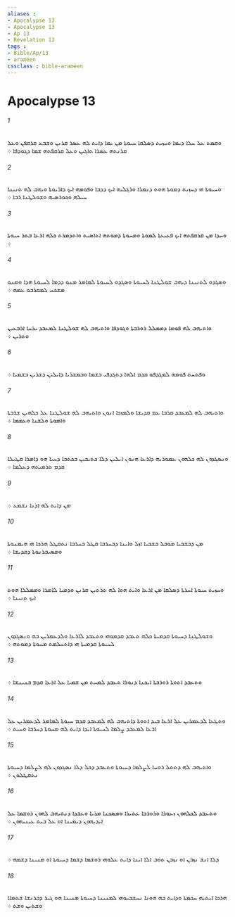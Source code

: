 ```yaml
---
aliases : 
- Apocalypse 13
- Apocalypse 13
- Ap 13
- Revelation 13
tags : 
- Bible/Ap/13
- araméen
cssclass : bible-araméen
---
```


# Apocalypse 13

###### 1
ܘܩܡܬ ܥܠ ܚܠܐ ܕܝܡܐ ܘܚܙܝܬ ܕܤܠܩܐ ܚܝܘܬܐ ܡܢ ܝܡܐ ܕܐܝܬ ܠܗ ܥܤܪ ܩܪܢܢ ܘܫܒܥ ܩܪܩܦܢ ܘܥܠ ܩܪܢܬܗ ܥܤܪܐ ܬܐܓܝܢ ܘܥܠ ܩܪܩܦܬܗ ܫܡܐ ܕܓܘܕܦܐ ܀
###### 2
ܘܚܝܘܬܐ ܗܝ ܕܚܙܝܬ ܕܡܘܬܐ ܗܘܬ ܕܢܡܪܐ ܘܪܓܠܝܗ ܐܝܟ ܕܕܒܐ ܘܦܘܡܗ ܐܝܟ ܕܐܪܝܘܬܐ ܘܝܗܒ ܠܗ ܬܢܝܢܐ ܚܝܠܗ ܘܟܘܪܤܝܗ ܘܫܘܠܛܢܐ ܪܒܐ ܀
###### 3
ܘܚܕܐ ܡܢ ܩܪܩܦܬܗ ܐܝܟ ܦܥܝܥܬܐ ܠܡܘܬܐ ܘܡܚܘܬܐ ܕܡܘܬܗ ܐܬܐܤܝܬ ܘܐܬܕܡܪܬ ܟܠܗ ܐܪܥܐ ܒܬܪ ܚܝܘܬܐ ܀
###### 4
ܘܤܓܕܘ ܠܬܢܝܢܐ ܕܝܗܒ ܫܘܠܛܢܐ ܠܚܝܘܬܐ ܘܤܓܕܘ ܠܚܝܘܬܐ ܠܡܐܡܪ ܡܢܘ ܕܕܡܐ ܠܚܝܘܬܐ ܗܕܐ ܘܡܢܘ ܡܫܟܚ ܠܡܩܪܒܘ ܥܡܗ ܀
###### 5
ܘܐܬܝܗܒ ܠܗ ܦܘܡܐ ܕܡܡܠܠ ܪܘܪܒܬܐ ܘܓܘܕܦܐ ܘܐܬܝܗܒ ܠܗ ܫܘܠܛܢܐ ܠܡܥܒܕ ܝܪܚܐ ܐܪܒܥܝܢ ܘܬܪܝܢ ܀
###### 6
ܘܦܬܚܬ ܦܘܡܗ ܠܡܓܕܦܘ ܩܕܡ ܐܠܗܐ ܕܬܓܕܦܝ ܒܫܡܐ ܘܒܡܫܪܝܐ ܕܐܝܠܝܢ ܕܫܪܝܢ ܒܫܡܝܐ ܀
###### 7
ܘܐܬܝܗܒ ܠܗ ܠܡܥܒܕ ܩܪܒܐ ܥܡ ܩܕܝܫܐ ܘܠܡܙܟܐ ܐܢܘܢ ܘܐܬܝܗܒ ܠܗ ܫܘܠܛܢܐ ܥܠ ܟܠܗܝܢ ܫܪܒܬܐ ܘܐܡܘܬܐ ܘܠܫܢܐ ܘܥܡܡܐ ܀
###### 8
ܘܢܤܓܕܘܢ ܠܗ ܟܠܗܘܢ ܥܡܘܪܝܗ ܕܐܪܥܐ ܗܢܘܢ ܐܝܠܝܢ ܕܠܐ ܟܬܝܒܝܢ ܒܟܬܒܐ ܕܚܝܐ ܗܘ ܕܐܡܪܐ ܩܛܝܠܐ ܩܕܡ ܬܪܡܝܬܗ ܕܥܠܡܐ ܀
###### 9
ܡܢ ܕܐܝܬ ܠܗ ܐܕܢܐ ܢܫܡܥ ܀
###### 10
ܡܢ ܕܒܫܒܝܐ ܡܘܒܠ ܒܫܒܝܐ ܐܙܠ ܘܐܝܢܐ ܕܒܚܪܒܐ ܩܛܠ ܒܚܪܒܐ ܢܬܩܛܠ ܗܪܟܐ ܗܝ ܗܝܡܢܘܬܐ ܘܡܤܝܒܪܢܘܬܐ ܕܩܕܝܫܐ ܀
###### 11
ܘܚܙܝܬ ܚܝܘܬܐ ܐܚܪܬܐ ܕܤܠܩܐ ܡܢ ܐܪܥܐ ܘܐܝܬ ܗܘܐ ܠܗ ܬܪܬܝܢ ܩܪܢܢ ܘܕܡܝܐ ܠܐܡܪܐ ܘܡܡܠܠܐ ܗܘܬ ܐܝܟ ܬܢܝܢܐ ܀
###### 12
ܘܫܘܠܛܢܐ ܕܚܝܘܬܐ ܩܕܡܝܬܐ ܟܠܗ ܬܥܒܕ ܩܕܡܘܗܝ ܘܬܥܒܕ ܠܐܪܥܐ ܘܠܕܥܡܪܝܢ ܒܗ ܘܢܤܓܕܘܢ ܠܚܝܘܬܐ ܩܕܡܝܬܐ ܗܝ ܕܐܬܚܠܡܬ ܡܚܘܬܐ ܕܡܘܬܗ ܀
###### 13
ܘܬܥܒܕ ܐܬܘܬܐ ܪܘܪܒܬܐ ܐܝܟܢܐ ܕܢܘܪܐ ܬܥܒܕ ܠܡܚܬ ܡܢ ܫܡܝܐ ܥܠ ܐܪܥܐ ܩܕܡ ܒܢܝܢܫܐ ܀
###### 14
ܘܬܛܥܐ ܠܕܥܡܪܝܢ ܥܠ ܐܪܥܐ ܒܝܕ ܐܬܘܬܐ ܕܐܬܝܗܒ ܠܗ ܠܡܥܒܕ ܩܕܡ ܚܝܘܬܐ ܠܡܐܡܪ ܠܕܥܡܪܝܢ ܥܠ ܐܪܥܐ ܠܡܥܒܕ ܨܠܡܐ ܠܚܝܘܬܐ ܐܝܕܐ ܕܐܝܬ ܠܗ ܡܚܘܬܐ ܕܚܪܒܐ ܘܚܝܬ ܀
###### 15
ܘܐܬܝܗܒ ܠܗ ܕܬܬܠ ܪܘܚܐ ܠܨܠܡܐ ܕܚܝܘܬܐ ܘܬܥܒܕ ܕܟܠ ܕܠܐ ܢܤܓܕܘܢ ܠܗ ܠܨܠܡܐ ܕܚܝܘܬܐ ܢܬܩܛܠܘܢ ܀
###### 16
ܘܬܥܒܕ ܠܟܠܗܘܢ ܙܥܘܪܐ ܘܪܘܪܒܐ ܥܬܝܪܐ ܘܡܤܟܢܐ ܡܪܝܐ ܘܥܒܕܐ ܕܢܬܝܗܒ ܠܗܘܢ ܪܘܫܡܐ ܥܠ ܐܝܕܝܗܘܢ ܕܝܡܝܢܐ ܐܘ ܥܠ ܒܝܬ ܥܝܢܝܗܘܢ ܀
###### 17
ܕܠܐ ܐܢܫ ܢܙܒܢ ܐܘ ܢܙܒܢ ܬܘܒ ܐܠܐ ܐܝܢܐ ܕܐܝܬ ܥܠܘܗܝ ܪܘܫܡܐ ܕܫܡܐ ܕܚܝܘܬܐ ܐܘ ܡܢܝܢܐ ܕܫܡܗ ܀
###### 18
ܗܪܟܐ ܐܝܬܝܗ ܚܟܡܬܐ ܘܕܐܝܬ ܒܗ ܗܘܢܐ ܢܚܫܒܝܘܗܝ ܠܡܢܝܢܐ ܕܚܝܘܬܐ ܡܢܝܢܐ ܗܘ ܓܝܪ ܕܒܪܢܫܐ ܫܬܡܐܐ ܘܫܬܝܢ ܘܫܬ ܀
